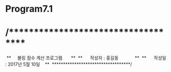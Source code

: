 # Program7.1
# /***********************************
 **     볼링 점수 계산 프로그램       **
 **      작성자 : 홍길동             **
 **      작성일 : 2017년 5월 10일    **
 ***********************************/
